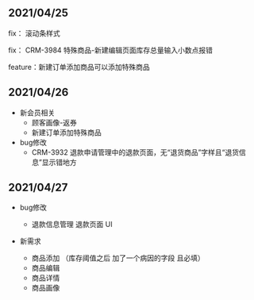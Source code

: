 ## 2021/04/25

fix：    滚动条样式

fix：    CRM-3984  特殊商品-新建编辑页面库存总量输入小数点报错

feature：新建订单添加商品可以添加特殊商品

## 2021/04/26

- 新会员相关
    - 顾客画像-返券
    - 新建订单添加特殊商品
- bug修改
    - CRM-3932 退款申请管理中的退款页面，无“退货商品”字样且“退货信息”显示错地方

## 2021/04/27

- bug修改
    - 退款信息管理 退款页面 UI

- 新需求
  - 商品添加 （库存阈值之后  加了一个病因的字段 且必填）
  - 商品编辑
  - 商品详情
  - 商品画像